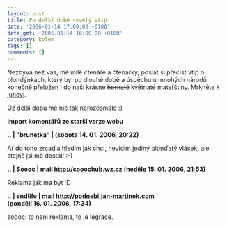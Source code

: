 ```yaml
---
layout: post
title: Po delší době skvělý vtip
date: '2006-01-14 17:00:00 +0100'
date_gmt: '2006-01-14 16:00:00 +0100'
category: kolem
tags: []
comments: []
---
```

<p>Nezbývá než vás, mé milé čtenáře a čtenářky, poslat si přečíst vtip o blondýnkách, který byl
po dlouhé době a úspěchu u mnohých národů
konečně přeložen i do naší krásné <del>hornaté</del> <ins>květnaté</ins> mateřštiny. Mrkněte k
<a href="http://rs.reality-show.net/?text=105-blondaty-vtip">junovi</a>.</p>
<p>Už delší dobu mě nic tak nerozesmálo :)</p>
<div class="import-komentaru">
<p><strong>Import komentářů ze starší verze webu</strong></p>
<div class="comment">
<p style="font-weight:bold"><span class="compredmet">..</span> | <span class="comname">&quot;brunetka&quot;</span> | (sobota&nbsp;14.&nbsp;01.&nbsp;2006,&nbsp;20:22)</p>
<p>Ať do toho zrcadla hledím jak chci, nevidím jediný blonďatý vlásek, ale stejně jsi mě dostal! :-) </p>
</div>
<div class="comment">
<p style="font-weight:bold"><span class="compredmet">..</span> | <span class="comname">Soooc</span> |  <a href="mailto:xsoc@post.cz">mail</a>  <a href="http://sooochub.wz.cz">http://sooochub.wz.cz</a> (neděle&nbsp;15.&nbsp;01.&nbsp;2006,&nbsp;21:53)</p>
<p>Reklama jak ma byt :D </p>
</div>
<div class="comment">
<p style="font-weight:bold"><span class="compredmet">..</span> | <span class="comname">endlife</span> |  <a href="mailto:jan.martinek@post.cz">mail</a>  <a href="http://podnebi.jan-martinek.com">http://podnebi.jan-martinek.com</a> (pondělí&nbsp;16.&nbsp;01.&nbsp;2006,&nbsp;17:34)</p>
<p>soooc: to neni reklama, to je legrace. </p>
</div>
</div>
